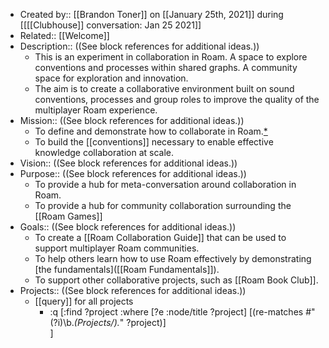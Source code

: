 - Created by:: [[Brandon Toner]] on [[January 25th, 2021]] during [[[[Clubhouse]] conversation: Jan 25 2021]]
- Related:: [[Welcome]]
- Description:: ((See block references for additional ideas.))
    - This is an experiment in collaboration in Roam. A space to explore conventions and processes within shared graphs. A community space for exploration and innovation.
    - The aim is to create a collaborative environment built on sound conventions, processes and group roles to improve the quality of the multiplayer Roam experience.
- Mission:: ((See block references for additional ideas.))
    - To define and demonstrate how to collaborate in Roam.[*](((-VfLPtkvE)))
    - To build the [[conventions]] necessary to enable effective knowledge collaboration at scale.
- Vision:: ((See block references for additional ideas.))
- Purpose:: ((See block references for additional ideas.))
    - To provide a hub for meta-conversation around collaboration in Roam.
    - To provide a hub for community collaboration surrounding the [[Roam Games]]
- Goals:: ((See block references for additional ideas.))
    - To create a [[Roam Collaboration Guide]] that can be used to support multiplayer Roam communities.
    - To help others learn how to use Roam effectively by demonstrating [the fundamentals]([[Roam Fundamentals]]). 
    - To support other collaborative projects, such as [[Roam Book Club]].
- Projects:: ((See block references for additional ideas.))
    - [[query]] for all projects
        - :q [:find ?project
	:where 
    	[?e :node/title ?project]
		[(re-matches #"(?i)\b.*(Projects/).*" ?project)]	  
	]
